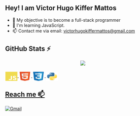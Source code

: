 ## Hey! I am Victor Hugo Kiffer Mattos

- 🎇 My objective is to become a full-stack programmer
- 🌱 I'm learning JavaScript.
- 📫 Contact me via email: victorhugokiffermattos@gmail.com

## GitHub Stats ⚡
<div>
  <a href="https://github.com/victorhkiffer">
  <center>  
    <img height="180em" src="https://github-readme-stats.vercel.app/api/top-langs/?username=victorhkiffer&layout=compact&langs_count=7&theme=radical"/> 
  </center>
</div>
<div style="display: inline_block"><br>
  <img align="center" alt="Rafa-Js" height="30" width="40" src="https://raw.githubusercontent.com/devicons/devicon/master/icons/javascript/javascript-plain.svg">
  <img align="center" alt="Rafa-HTML" height="30" width="40" src="https://raw.githubusercontent.com/devicons/devicon/master/icons/html5/html5-original.svg">
  <img align="center" alt="Rafa-CSS" height="30" width="40" src="https://raw.githubusercontent.com/devicons/devicon/master/icons/css3/css3-original.svg">
  <img align="center" alt="Rafa-Python" height="30" width="40" src="https://raw.githubusercontent.com/devicons/devicon/master/icons/python/python-original.svg">  
</div>

## Reach me 📫
[![Gmail](https://img.shields.io/badge/-victorhugokiffermattos@gmail.com-D14836?style=for-the-badge&logo=gmail&logoColor=white&link=mailto:gabrielleribeiro2010@gmail.com)](mailto:victorhugokiffermattos@gmail.com)


